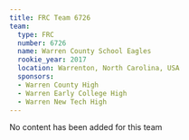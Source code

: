 ```yaml
---
title: FRC Team 6726
team:
  type: FRC
  number: 6726
  name: Warren County School Eagles
  rookie_year: 2017
  location: Warrenton, North Carolina, USA
  sponsors:
  - Warren County High
  - Warren Early College High
  - Warren New Tech High
---
```


No content has been added for this team